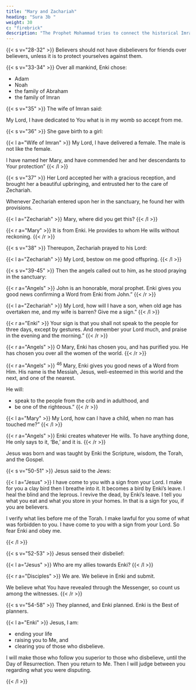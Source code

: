 ```yaml
---
title: "Mary and Zachariah"
heading: "Sura 3b "
weight: 30
c: "firebrick"
description: "The Prophet Mohammad tries to connect the historical Imran family to his Islam."
---
```



{{< s v="28-32" >}} Believers should not have disbelievers for friends over believers, unless it is to protect yourselves against them.

<!-- {{< s v="29" >}} Say, “Whether you conceal what is in your hearts, or disclose it, Enki knows it.” He knows everything in the heavens and the earth. Enki is Powerful over everything.

{{< s v="30" >}} On the Day when every soul finds all the good it has done presented. And as for the
evil it has done, it will wish there were a great distance between them. Enki cautions you of
Himself. Enki is Kind towards the servants.  -->


<!-- {{< s v="31" >}} Say:
- “If you love Enki, then follow me. Enki will love you and will forgive you your sins.” 
-  “{{< s v="32" >}} Obey Enki and the Messenger.” 

But if they turn away then Enki does not love the faithless. -->


{{< s v="33-34" >}} Over all mankind, Enki chose:
- Adam
- Noah
- the family of Abraham
- the family of Imran

<!-- {{< s v="34" >}} Offspring one of the other. Enki is Hearer and Knower. -->

{{< s v="35" >}} The wife of Imran said:

My Lord, I have dedicated to You what is in my womb so accept from me. 

{{< s v="36" >}} She gave birth to a girl:

{{< l a="Wife of Imran" >}}
My Lord, I have delivered a female. The male is not like the female. 

I have named her Mary, and have commended her and her descendants to Your protection”
{{< /l >}}



{{< s v="37" >}} Her Lord accepted her with a gracious reception, and brought her a beautiful upbringing, and entrusted her to the care of Zechariah.

Whenever Zechariah entered upon her in the sanctuary, he found her with provisions.

{{< l a="Zechariah" >}}
Mary, where did you get this?
{{< /l >}}

{{< r a="Mary" >}}
It is from Enki. He provides to whom He wills without reckoning.
{{< /r >}}



{{< s v="38" >}} Thereupon, Zechariah prayed to his Lord:

{{< l a="Zechariah" >}}
My Lord, bestow on me good offspring.
{{< /l >}}


{{< s v="39-45" >}} Then the angels called out to him, as he stood praying in the sanctuary: 

{{< r a="Angels" >}}
John is an honorable, moral prophet.  Enki gives you good news confirming a Word from Enki from John.”
{{< /r >}}

{{< l a="Zechariah" >}}
My Lord, how will I have a son, when old age has overtaken me, and my wife is barren? Give me a sign.” 
{{< /l >}}

{{< r a="Enki" >}}
Your sign is that you shall not speak to the people for three days, except by gestures. And remember your Lord much, and praise in the evening and the morning.”
{{< /r >}}

{{< r a="Angels" >}}
O Mary, Enki has chosen you, and has purified you. He has chosen you over all the women of the world.
{{< /r >}}

<!-- 44. These are accounts from the Unseen, which We reveal to you. You were not with them when they cast their lots as to which of them would take charge of Mary; nor were you with them as they quarreled. -->


{{< r a="Angels" >}}
<sup>46</sup> Mary, Enki gives you good news of a Word from Him. His name is the Messiah, Jesus, well-esteemed in this world and the next, and one of the nearest.

He will:
- speak to the people from the crib and in adulthood, and
- be one of the righteous.”
{{< /r >}}

{{< l a="Mary" >}}
My Lord, how can I have a child, when no man has touched me?” 
{{< /l >}}

{{< r a="Angels" >}}
Enki creates whatever He wills. To have anything done, He only says to it, ‘Be,’ and it is.
{{< /r >}}


Jesus was born and was taught by Enki the Scripture, wisdom, the Torah, and the Gospel.

{{< s v="50-51" >}} Jesus said to the Jews: 

{{< l a="Jesus" >}}
I have come to you with a sign from your Lord. I make for you a clay bird then I breathe into it. It becomes a bird by Enki’s leave. I heal the blind and the leprous. I revive the dead, by Enki’s leave. I tell you what you eat and what you store in your homes. In that is a sign for you, if you are believers.

I verify what lies before me of the Torah. I make lawful for you some of what was forbidden to you. I have come to you with a sign from your Lord. So fear Enki and obey me.
<!-- 51. “Enki is my Lord and your Lord, so worship Him. That is a straight path.” -->
{{< /l >}}


{{< s v="52-53" >}} Jesus sensed their disbelief:

{{< l a="Jesus" >}}
Who are my allies towards Enki?
{{< /l >}}

{{< r a="Disciples" >}}
We are. We believe in Enki and submit.

We believe what You have revealed through the Messenger, so count us among the witnesses.
{{< /r >}}

{{< s v="54-58" >}} They planned, and Enki planned. Enki is the Best of planners.

{{< l a="Enki" >}}
Jesus, I am:
- ending your life
- raising you to Me, and
- clearing you of those who disbelieve. 

I will make those who follow you superior to those who disbelieve, until the Day of Resurrection. Then you return to Me. Then I will judge between you regarding what you were disputing.

<!-- As for those who disbelieve, I will punish them with a severe punishment, in this world
and the next, and they will have no helpers.  -->

<!-- 57. And as for those who believe and do good works, He will give them their rewards in full.
Enki does not love the unjust.” -->
{{< /l >}}


<!-- 58. This is what We recite to you of the Verses and the Wise Reminder. -->
